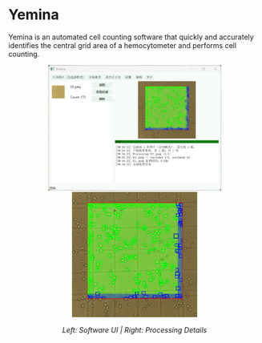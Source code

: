 # Yemina
Yemina is an automated cell counting software that quickly and accurately identifies the central grid area of a hemocytometer and performs cell counting.
<p align="center">
  <img src="software.png" alt="Before" height="250" />
  <img src="02.jpeg" alt="After" height="250" />
</p>

<p align="center">
  <em>Left: Software UI | Right: Processing Details</em>
</p>

